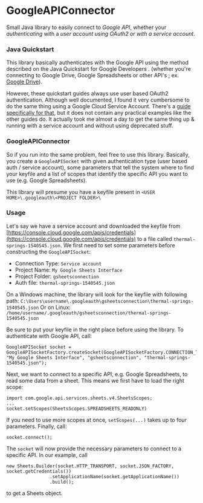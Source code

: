 # GoogleAPIConnector
Small Java library to easily connect to *Google API*, whether your *authenticating* with a *user account using OAuth2 or with a service account*.

### Java Quickstart
This library basically authenticates with the Google API using the method described on the Java Quickstart for Google Developers .
(whether you're connecting to Google Drive, Google Spreadsheets or other API's ; ex. [Google Drive](https://developers.google.com/drive/api/v3/quickstart/java)).

However, these quickstart guides always use user based OAuth2 authentication. Although well documented, I found it very cumbersome to do the same 
thing using a Google Cloud Service Account. There's a [guide specifically for that](https://cloud.google.com/docs/authentication/production), but it does 
not contain any practical examples like the other guides do. It actually took me almost a day to get the same thing up & running with a service account 
and without using deprecated stuff.

### GoogleAPIConnector
So if you run into the same problem, feel free to use this library. Basically, you create a `GoogleAPISocket` with given authentication 
type (user based auth / service account), some parameters that tell the system where to find your keyfile and a list of scopes that identify the 
specific API you want to use (e.g. Google Spreadsheets).

This library will presume you have a keyfile present in `<USER HOME>\.googleauth\<PROJECT FOLDER>\`

### Usage
Let's say we have a service account and downloaded the keyfile from [https://console.cloud.google.com/apis/credentials](https://console.cloud.google.com/apis/credentials) 
to a file called `thermal-springs-1540545.json`. We first need to set some parameters before constructing the `GoogleAPISocket`:

* Connection Type: `Service account`
* Project Name: `My Google Sheets Interface`
* Project Folder: `gsheetsconnection`
* Auth file: `thermal-springs-1540545.json`

On a Windows machine, the library will look for the keyfile with following path: 
`C:\Users\username\.googleauth\gsheetsconnection\thermal-springs-1540545.json`
Or on Linux: `/home/username/.googleauth/gsheetsconnection/thermal-springs-1540545.json`

Be sure to put your keyfile in the right place before using the library. To authenticate with Google API, call:


```
GoogleAPISocket socket = GoogleAPISocketFactory.createSocket(GoogleAPISocketFactory.CONNECTION_TYPE_SERVICE_ACCOUNT, "My Google Sheets Interface", "gsheetsconnection", "thermal-springs-1540545.json");

```

Next, we want to connect to a specific API, e.g. Google Spreadsheets, to read some data from a sheet. This means we first have to load the right scope:

```
import com.google.api.services.sheets.v4.SheetsScopes;
...
socket.setScopes(SheetsScopes.SPREADSHEETS_READONLY)
```

If you need to use more scopes at once, `setScopes(...)` takes up to four parameters. Finally, call:

```
socket.connect();
```

The `socket` will now provide the necessary parameters to connect to a specific API. In our example, call

```
new Sheets.Builder(socket.HTTP_TRANSPORT, socket.JSON_FACTORY, socket.getCredentials())
                .setApplicationName(socket.getApplicationName())
                .build();
```

to get a Sheets object.
